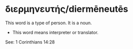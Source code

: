 # διερμηνευτής/diermēneutēs
This word is a type of person. It is a noun.

* This word means interpreter or translator. 

See: 1 Corinthians 14:28
